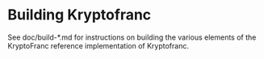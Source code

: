 Building Kryptofranc
================

See doc/build-*.md for instructions on building the various
elements of the KryptoFranc reference implementation of Kryptofranc.
